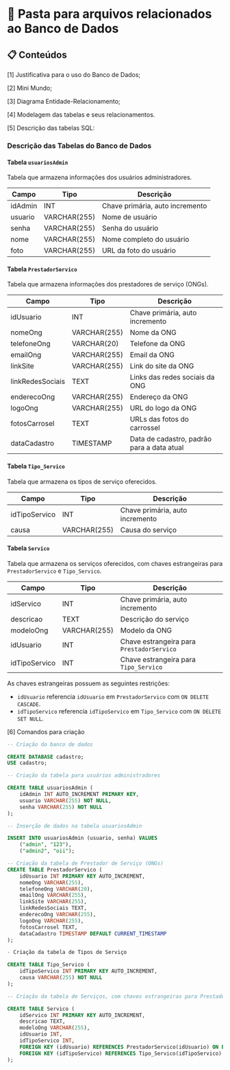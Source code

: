 # 📁 Pasta para arquivos relacionados ao Banco de Dados

## 📋 Conteúdos

[1] Justificativa para o uso do Banco de Dados;

[2] Mini Mundo;

[3] Diagrama Entidade-Relacionamento;

[4] Modelagem das tabelas e seus relacionamentos.

[5] Descrição das tabelas SQL:

### Descrição das Tabelas do Banco de Dados

#### Tabela `usuariosAdmin`
Tabela que armazena informações dos usuários administradores.

| Campo   | Tipo         | Descrição                        |
|---------|--------------|----------------------------------|
| idAdmin | INT          | Chave primária, auto incremento  |
| usuario | VARCHAR(255) | Nome de usuário                  |
| senha   | VARCHAR(255) | Senha do usuário                 |
| nome    | VARCHAR(255) | Nome completo do usuário         |
| foto    | VARCHAR(255) | URL da foto do usuário           |

#### Tabela `PrestadorServico`
Tabela que armazena informações dos prestadores de serviço (ONGs).

| Campo         | Tipo         | Descrição                        |
|---------------|--------------|----------------------------------|
| idUsuario     | INT          | Chave primária, auto incremento  |
| nomeOng       | VARCHAR(255) | Nome da ONG                      |
| telefoneOng   | VARCHAR(20)  | Telefone da ONG                  |
| emailOng      | VARCHAR(255) | Email da ONG                     |
| linkSite      | VARCHAR(255) | Link do site da ONG              |
| linkRedesSociais | TEXT      | Links das redes sociais da ONG   |
| enderecoOng   | VARCHAR(255) | Endereço da ONG                  |
| logoOng       | VARCHAR(255) | URL do logo da ONG               |
| fotosCarrosel | TEXT         | URLs das fotos do carrossel      |
| dataCadastro  | TIMESTAMP    | Data de cadastro, padrão para a data atual |

#### Tabela `Tipo_Servico`
Tabela que armazena os tipos de serviço oferecidos.

| Campo        | Tipo         | Descrição                        |
|--------------|--------------|----------------------------------|
| idTipoServico| INT          | Chave primária, auto incremento  |
| causa        | VARCHAR(255) | Causa do serviço                 |

#### Tabela `Servico`
Tabela que armazena os serviços oferecidos, com chaves estrangeiras para `PrestadorServico` e `Tipo_Servico`.

| Campo        | Tipo         | Descrição                        |
|--------------|--------------|----------------------------------|
| idServico    | INT          | Chave primária, auto incremento  |
| descricao    | TEXT         | Descrição do serviço             |
| modeloOng    | VARCHAR(255) | Modelo da ONG                    |
| idUsuario    | INT          | Chave estrangeira para `PrestadorServico` |
| idTipoServico| INT          | Chave estrangeira para `Tipo_Servico` |

As chaves estrangeiras possuem as seguintes restrições:
- `idUsuario` referencia `idUsuario` em `PrestadorServico` com `ON DELETE CASCADE`.
- `idTipoServico` referencia `idTipoServico` em `Tipo_Servico` com `ON DELETE SET NULL`.

[6] Comandos para criação
```sql
-- Criação do banco de dados

CREATE DATABASE cadastro;
USE cadastro;

-- Criação da tabela para usuários administradores

CREATE TABLE usuariosAdmin (
    idAdmin INT AUTO_INCREMENT PRIMARY KEY,
    usuario VARCHAR(255) NOT NULL,
    senha VARCHAR(255) NOT NULL
);

-- Inserção de dados na tabela usuariosAdmin

INSERT INTO usuariosAdmin (usuario, senha) VALUES
    ("admin", "123"),
    ("admin2", "oii");

-- Criação da tabela de Prestador de Serviço (ONGs)
CREATE TABLE PrestadorServico (
    idUsuario INT PRIMARY KEY AUTO_INCREMENT,
    nomeOng VARCHAR(255),
    telefoneOng VARCHAR(20),
    emailOng VARCHAR(255),
    linkSite VARCHAR(255),
    linkRedesSociais TEXT,
    enderecoOng VARCHAR(255),
    logoOng VARCHAR(255),
    fotosCarrosel TEXT,
    dataCadastro TIMESTAMP DEFAULT CURRENT_TIMESTAMP
);

- Criação da tabela de Tipos de Serviço

CREATE TABLE Tipo_Servico (
    idTipoServico INT PRIMARY KEY AUTO_INCREMENT,
    causa VARCHAR(255) NOT NULL
);

-- Criação da tabela de Serviços, com chaves estrangeiras para PrestadorServico e Tipo_Servico

CREATE TABLE Servico (
    idServico INT PRIMARY KEY AUTO_INCREMENT,
    descricao TEXT,
    modeloOng VARCHAR(255),
    idUsuario INT,
    idTipoServico INT,
    FOREIGN KEY (idUsuario) REFERENCES PrestadorServico(idUsuario) ON DELETE CASCADE,
    FOREIGN KEY (idTipoServico) REFERENCES Tipo_Servico(idTipoServico) ON DELETE SET NULL
);
```





